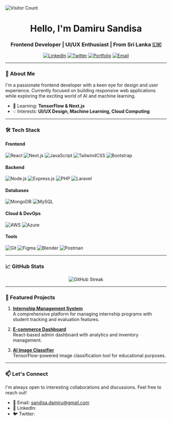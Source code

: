  ![Visitor Count](https://komarev.com/ghpvc/?username=damirusandisa&label=Profile+Views&color=blueviolet&style=flat-square)



<h1 align="center">Hello, I'm Damiru Sandisa</h1>
<h3 align="center">Frontend Developer | UI/UX Enthusiast | From Sri Lanka 🇱🇰</h3>

<div align="center">
  
  [![LinkedIn](https://img.shields.io/badge/LinkedIn-0077B5?style=for-the-badge&logo=linkedin&logoColor=white)](https://linkedin.com/in/yourprofile)
  [![Twitter](https://img.shields.io/badge/Twitter-1DA1F2?style=for-the-badge&logo=twitter&logoColor=white)](https://twitter.com/yourhandle)
  [![Portfolio](https://img.shields.io/badge/Portfolio-%23000000.svg?style=for-the-badge&logo=firefox&logoColor=#FF7139)](https://yourportfolio.com)
  [![Email](https://img.shields.io/badge/Email-D14836?style=for-the-badge&logo=gmail&logoColor=white)](mailto:sandisa.damiru@gmail.com)

</div>

---

### 🚀 About Me

I'm a passionate frontend developer with a keen eye for design and user experience. Currently focused on building responsive web applications while exploring the exciting world of AI and machine learning.

- 🌱 Learning: **TensorFlow & Next.js**
- 💡 Interests: **UI/UX Design, Machine Learning, Cloud Computing**

---

### 🛠 Tech Stack

#### Frontend
![React](https://img.shields.io/badge/React-20232A?style=for-the-badge&logo=react&logoColor=61DAFB)
![Next.js](https://img.shields.io/badge/Next.js-000000?style=for-the-badge&logo=next.js&logoColor=white)
![JavaScript](https://img.shields.io/badge/JavaScript-F7DF1E?style=for-the-badge&logo=javascript&logoColor=black)
![TailwindCSS](https://img.shields.io/badge/Tailwind_CSS-38B2AC?style=for-the-badge&logo=tailwind-css&logoColor=white)
![Bootstrap](https://img.shields.io/badge/Bootstrap-563D7C?style=for-the-badge&logo=bootstrap&logoColor=white)

#### Backend
![Node.js](https://img.shields.io/badge/Node.js-339933?style=for-the-badge&logo=nodedotjs&logoColor=white)
![Express.js](https://img.shields.io/badge/Express.js-000000?style=for-the-badge&logo=express&logoColor=white)
![PHP](https://img.shields.io/badge/PHP-777BB4?style=for-the-badge&logo=php&logoColor=white)
![Laravel](https://img.shields.io/badge/Laravel-FF2D20?style=for-the-badge&logo=laravel&logoColor=white)

#### Databases
![MongoDB](https://img.shields.io/badge/MongoDB-4EA94B?style=for-the-badge&logo=mongodb&logoColor=white)
![MySQL](https://img.shields.io/badge/MySQL-005C84?style=for-the-badge&logo=mysql&logoColor=white)

#### Cloud & DevOps
![AWS](https://img.shields.io/badge/AWS-%23FF9900.svg?style=for-the-badge&logo=amazon-aws&logoColor=white)
![Azure](https://img.shields.io/badge/Azure-0089D6?style=for-the-badge&logo=microsoft-azure&logoColor=white)

#### Tools
![Git](https://img.shields.io/badge/Git-F05032?style=for-the-badge&logo=git&logoColor=white)
![Figma](https://img.shields.io/badge/Figma-F24E1E?style=for-the-badge&logo=figma&logoColor=white)
![Blender](https://img.shields.io/badge/Blender-F5792A?style=for-the-badge&logo=blender&logoColor=white)
![Postman](https://img.shields.io/badge/Postman-FF6C37?style=for-the-badge&logo=postman&logoColor=white)

---

### 📈 GitHub Stats

<div align="center">

  ![GitHub Streak](https://github-readme-streak-stats.herokuapp.com/?user=damirusandisa&theme=radical)
  
</div>

---

### 🎨 Featured Projects

1. **[Internship Management System](https://github.com/damirusandisa/internship-mgmt)**  
   A comprehensive platform for managing internship programs with student tracking and evaluation features.

2. **[E-commerce Dashboard](https://github.com/damirusandisa/ecommerce-dashboard)**  
   React-based admin dashboard with analytics and inventory management.

3. **[AI Image Classifier](https://github.com/damirusandisa/ai-image-classifier)**  
   TensorFlow-powered image classification tool for educational purposes.

---

### 📫 Let's Connect

I'm always open to interesting collaborations and discussions. Feel free to reach out!

- 📧 Email: [sandisa.damiru@gmail.com](mailto:sandisa.damiru@gmail.com)
- 💼 LinkedIn: 
- 🐦 Twitter: 

<div align="center">
  
</div>
